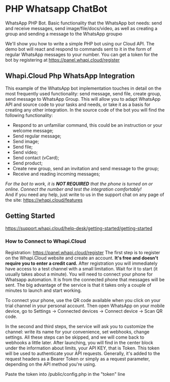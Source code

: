 # PHP Whatsapp ChatBot
WhatsApp PHP Bot. Basic functionality that the WhatsApp bot needs: send and receive messages, send image/file/docs/video, as well as creating a group and sending a message to the WhatsApp groupю

We'll show you how to write a simple PHP bot using our Cloud API.
The demo bot will react and respond to commands sent to it in the form of regular WhatsApp messages to your number. You can get a token for the bot by registering at https://panel.whapi.cloud/register

## Whapi.Cloud Php WhatsApp Integration
This example of the WhatsApp bot implementation touches in detail on the most frequently used functionality: send message, send file, create group, send message to WhatsApp Group. This will allow you to adapt WhatsApp API and source code to your tasks and needs, or take it as a basis for creating any other integration.
In the source code of the bot you will find the following functionality:
<ul>
  <li class="d-flex">Respond to an unfamiliar command, this could be an instruction or your welcome message;</li>
  <li class="d-flex">Send regular message;</li>
  <li class="d-flex">Send image;</li>
  <li class="d-flex">Send file;</li>
  <li class="d-flex">Send video;</li>
  <li class="d-flex">Send contact (vCard);</li>
  <li class="d-flex">Send product;</li>
  <li class="d-flex">Create new group, send an invitation and send message to the group;</li>
  <li class="d-flex">Receive and reading incoming messages;</li>
</ul>

<em>For the bot to work, it is <b>NOT REQUIRED</b> that the phone is turned on or online. Connect the number and test the integration comfortably!</em> <br/> And if you need any help, just write to us in the support chat on any page of the site: https://whapi.cloud/features

## Getting Started
https://support.whapi.cloud/help-desk/getting-started/getting-started
### How to Connect to Whapi.Cloud
Registration: https://panel.whapi.cloud/register
The first step is to register on the Whapi.Cloud website and create an account. <b>It's free and doesn't require you to enter a credit card.</b>
After registration you will immediately have access to a test channel with a small limitation. Wait for it to start (it usually takes about a minute). You will need to connect your phone for Whatsapp automation. It is from the connected phone that messages will be sent. The big advantage of the service is that it takes only a couple of minutes to launch and start working.

To connect your phone, use the QR code available when you click on your trial channel in your personal account. Then open WhatsApp on your mobile device, go to Settings -> Connected devices -> Connect device -> Scan QR code.

In the second and third steps, the service will ask you to customize the channel: write its name for your convenience, set webhooks, change settings. All these steps can be skipped, and we will come back to webhooks a little later. After launching, you will find in the center block under the information about limits, your API KEY, that is Token. This token will be used to authenticate your API requests. Generally, it's added to the request headers as a Bearer Token or simply as a request parameter, depending on the API method you're using.

Paste the token into /public/config.php in the "token" line
